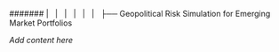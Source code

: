 ####### |   |   |   |   |   |   ├── Geopolitical Risk Simulation for Emerging Market Portfolios

*Add content here*